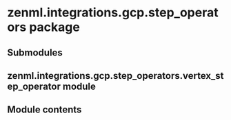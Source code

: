 # zenml.integrations.gcp.step_operators package

## Submodules

## zenml.integrations.gcp.step_operators.vertex_step_operator module

## Module contents
